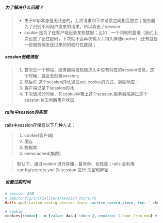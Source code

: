 ##### 为了解决什么问题？
> * 由于http本身是无状态的，上次请求和下次请求之间相互独立；服务器为了识别不同用户发来的请求，所以弄出了session
> * cookie 是为了在客户端记录某些数据；比如：一个网站的登录（我们上次设定了记住密码，下次就不会再次输入；持久存储cookie）;还有就是 一些服务端发送过来的的临时性数据；

##### session创建流程
> 1. 首次进一个网站，服务器端发现请求头中没有对应的session信息，这个时候，就会去创建session;
> 2. 然后将 这个session的id,通过set-cookie的方式，返回响应；
> 3. 客户端记录下session的id;
> 4. 下次请求的时候，在cookie中带上这个session,服务器端通过这个session id去判断用户状态

##### rails中session的实现
rails中session存储有以下几种方式：
>1. cookie(客户端)
>2. 缓存
>3. 数据库
>4. memcached(集群)

> 默认下，通过cookie 进行存储，最简单、也轻量；rails 会利用 config/secrets.yml 对 session 进行 加密和解密

##### 设置过期时间
```ruby
# session 配置
# app/config/initializers/session_store.rb
Rails.application.config.session_store :active_record_store, key: '_zhu_hai', expire_after: 1.hour

# cookie
cookies[:token]   = {value: data['token'], expires: 1.hour.from_now} # 这里expires为时间实例 不能用1.hour
```

